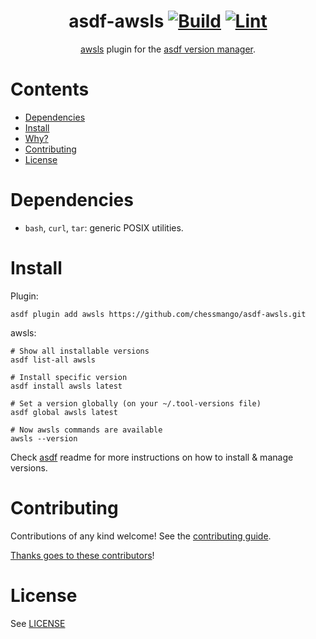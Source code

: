 <div align="center">

# asdf-awsls [![Build](https://github.com/chessmango/asdf-awsls/actions/workflows/build.yml/badge.svg)](https://github.com/chessmango/asdf-awsls/actions/workflows/build.yml) [![Lint](https://github.com/chessmango/asdf-awsls/actions/workflows/lint.yml/badge.svg)](https://github.com/chessmango/asdf-awsls/actions/workflows/lint.yml)


[awsls](https://github.com/jckuester/awsls) plugin for the [asdf version manager](https://asdf-vm.com).

</div>

# Contents

- [Dependencies](#dependencies)
- [Install](#install)
- [Why?](#why)
- [Contributing](#contributing)
- [License](#license)

# Dependencies

- `bash`, `curl`, `tar`: generic POSIX utilities.

# Install

Plugin:

```shell
asdf plugin add awsls https://github.com/chessmango/asdf-awsls.git
```

awsls:

```shell
# Show all installable versions
asdf list-all awsls

# Install specific version
asdf install awsls latest

# Set a version globally (on your ~/.tool-versions file)
asdf global awsls latest

# Now awsls commands are available
awsls --version
```

Check [asdf](https://github.com/asdf-vm/asdf) readme for more instructions on how to
install & manage versions.

# Contributing

Contributions of any kind welcome! See the [contributing guide](contributing.md).

[Thanks goes to these contributors](https://github.com/chessmango/asdf-awsls/graphs/contributors)!

# License

See [LICENSE](LICENSE)
